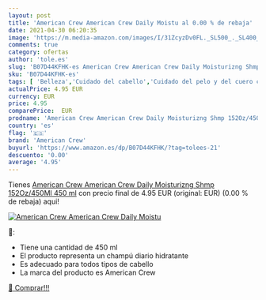 ```yaml
---
layout: post
title: 'American Crew American Crew Daily Moistu al 0.00 % de rebaja'
date: 2021-04-30 06:20:35
image: 'https://m.media-amazon.com/images/I/31ZcyzDv0FL._SL500_._SL400_.jpg'
comments: true
category: ofertas
author: 'tole.es'
slug: 'B07D44KFHK-es American Crew American Crew Daily Moisturizng Shmp...'
sku: 'B07D44KFHK-es'
tags: [ 'Belleza','Cuidado del cabello','Cuidado del pelo y del cuero cabelludo','Productos para el cuidado del cabello','american','american crew','crew', ]
actualPrice: 4.95 EUR
currency: EUR
price: 4.95
comparePrice:  EUR
prodname: 'American Crew American Crew Daily Moisturizng Shmp 152Oz/450Ml 450 ml'
country: 'es'
flag: '🇪🇸'
brand: 'American Crew'
buyurl: 'https://www.amazon.es/dp/B07D44KFHK/?tag=tolees-21'
descuento: '0.00'
average: '4.95'
---
```


Tienes [American Crew American Crew Daily Moisturizng Shmp 152Oz/450Ml 450 ml](https://www.amazon.es/dp/B07D44KFHK/?tag=tolees-21) con precio final de  4.95 EUR (original:  EUR) (0.00 %  de rebaja) aqui!

[![American Crew American Crew Daily Moistu](https://m.media-amazon.com/images/I/31ZcyzDv0FL._SL500_._SL400_.jpg)](https://www.amazon.es/dp/B07D44KFHK/?tag=tolees-21)

🔎:

- Tiene una cantidad de 450 ml
- El producto representa un champú diario hidratante
- Es adecuado para todos tipos de cabello
- La marca del producto es American Crew

[🛒 Comprar!!!](https://www.amazon.es/dp/B07D44KFHK/?tag=tolees-21)
